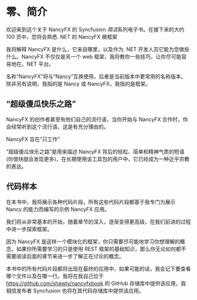 # 零、简介

欢迎来到这个关于 NancyFX 的 Syncfusion *简洁*系列电子书。在接下来的大约 100 页中，您将会熟悉. NET 的 NancyFX 微框架

我将解释 NancyFX 是什么，它来自哪里，以及作为. NET 开发人员它能为您做些什么。NancyFX 不仅仅是另一个 web 框架，我将教你一些技巧，让你尽可能容易地在。NET 平台。

名称“NancyFX”将与“Nancy”互换使用，后者是当前版本中更常用的名称版本。除非另有说明，我指的是 Nancy 或 NancyFX，我指的是框架。

## “超级傻瓜快乐之路”

NancyFX 的创作者甚至有他们自己的流行语，当你开始与 NancyFX 合作时，你会经常听到这个流行语，这是有充分理由的。

NancyFX 旨在“只工作”

“超级傻瓜快乐之路”是用来描述 NancyFX 背后的轻松、简单和精神气质的短语(你很快就会发现更多)，在长期使用该工具包的用户中，它已经成为一种近乎宗教的表达。

## 代码样本

在本书中，我将展示各种代码片段，所有这些代码片段都基于我专门为展示 Nancy 的能力而编写的示例 NancyFX 应用。

我们将从非常基本的开始，随着章节的深入，逐渐变得更高级，在我们前进的过程中进一步探索框架。

因为 NancyFX 是这样一个模块化的框架，你只需要尽可能地学习你想理解的概念。如果你所需要学习的只是使用 REST 框架的基础知识，那么你无论如何都不需要阅读后面的章节来进一步了解正在讨论的概念。

本书中的所有代码片段都将出现在最终的应用中，如果可能的话，我会记下要查看哪个文件以及在哪一行。我将在我自己位于 https://github.com/shawty/nancyfxbook 的 GitHub 存储库中提供该应用，我相信发布者 Syncfusion 也将在其代码存储库中提供该应用。